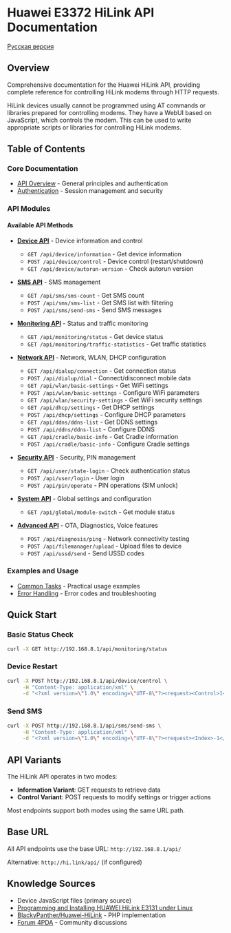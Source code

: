 # Huawei E3372 HiLink API Documentation

[Русская версия](README.md)

## Overview

Comprehensive documentation for the Huawei HiLink API, providing complete reference for controlling HiLink modems through HTTP requests.

HiLink devices usually cannot be programmed using AT commands or libraries prepared for controlling modems. They have a WebUI based on JavaScript, which controls the modem. This can be used to write appropriate scripts or libraries for controlling HiLink modems.

## Table of Contents

### Core Documentation
- [API Overview](overview.md) - General principles and authentication
- [Authentication](authentication.md) - Session management and security

### API Modules

#### Available API Methods

- **[Device API](modules/device.md)** - Device information and control
  - `GET /api/device/information` - Get device information
  - `POST /api/device/control` - Device control (restart/shutdown)
  - `GET /api/device/autorun-version` - Check autorun version

- **[SMS API](modules/sms.md)** - SMS management
  - `GET /api/sms/sms-count` - Get SMS count
  - `POST /api/sms/sms-list` - Get SMS list with filtering
  - `POST /api/sms/send-sms` - Send SMS messages

- **[Monitoring API](modules/monitoring.md)** - Status and traffic monitoring
  - `GET /api/monitoring/status` - Get device status
  - `GET /api/monitoring/traffic-statistics` - Get traffic statistics

- **[Network API](modules/network.md)** - Network, WLAN, DHCP configuration
  - `GET /api/dialup/connection` - Get connection status
  - `POST /api/dialup/dial` - Connect/disconnect mobile data
  - `GET /api/wlan/basic-settings` - Get WiFi settings
  - `POST /api/wlan/basic-settings` - Configure WiFi parameters
  - `GET /api/wlan/security-settings` - Get WiFi security settings
  - `GET /api/dhcp/settings` - Get DHCP settings
  - `POST /api/dhcp/settings` - Configure DHCP parameters
  - `GET /api/ddns/ddns-list` - Get DDNS settings
  - `POST /api/ddns/ddns-list` - Configure DDNS
  - `GET /api/cradle/basic-info` - Get Cradle information
  - `POST /api/cradle/basic-info` - Configure Cradle settings

- **[Security API](modules/security.md)** - Security, PIN management
  - `GET /api/user/state-login` - Check authentication status
  - `POST /api/user/login` - User login
  - `POST /api/pin/operate` - PIN operations (SIM unlock)

- **[System API](modules/system.md)** - Global settings and configuration
  - `GET /api/global/module-switch` - Get module status

- **[Advanced API](modules/advanced.md)** - OTA, Diagnostics, Voice features
  - `POST /api/diagnosis/ping` - Network connectivity testing
  - `POST /api/filemanager/upload` - Upload files to device
  - `POST /api/ussd/send` - Send USSD codes

### Examples and Usage
- [Common Tasks](examples/common-tasks.md) - Practical usage examples
- [Error Handling](examples/error-handling.md) - Error codes and troubleshooting

## Quick Start

### Basic Status Check
```bash
curl -X GET http://192.168.8.1/api/monitoring/status
```

### Device Restart
```bash
curl -X POST http://192.168.8.1/api/device/control \
     -H "Content-Type: application/xml" \
     -d "<?xml version=\"1.0\" encoding=\"UTF-8\"?><request><Control>1</Control></request>"
```

### Send SMS
```bash
curl -X POST http://192.168.8.1/api/sms/send-sms \
     -H "Content-Type: application/xml" \
     -d "<?xml version=\"1.0\" encoding=\"UTF-8\"?><request><Index>-1</Index><Phones><Phone>+1234567890</Phone></Phones><Sca></Sca><Content>Test message</Content><Length>12</Length><Reserved>1</Reserved><Date>$(date '+%Y-%m-%d %H:%M:%S')</Date></request>"
```

## API Variants

The HiLink API operates in two modes:

- **Information Variant**: GET requests to retrieve data
- **Control Variant**: POST requests to modify settings or trigger actions

Most endpoints support both modes using the same URL path.

## Base URL

All API endpoints use the base URL: `http://192.168.8.1/api/`

Alternative: `http://hi.link/api/` (if configured)

## Knowledge Sources

- Device JavaScript files (primary source)
- [Programming and Installing HUAWEI HiLink E3131 under Linux](https://chaddyhv.wordpress.com/2012/08/13/programming-and-installing-huawei-hilink-e3131-under-linux/)
- [BlackyPanther/Huawei-HiLink](https://github.com/BlackyPanther/Huawei-HiLink) - PHP implementation
- [Forum 4PDA](http://4pda.ru/forum/index.php) - Community discussions